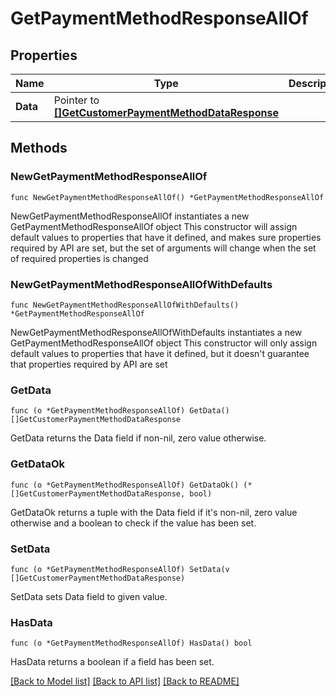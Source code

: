 # GetPaymentMethodResponseAllOf

## Properties

Name | Type | Description | Notes
------------ | ------------- | ------------- | -------------
**Data** | Pointer to [**[]GetCustomerPaymentMethodDataResponse**](GetCustomerPaymentMethodDataResponse.md) |  | [optional] 

## Methods

### NewGetPaymentMethodResponseAllOf

`func NewGetPaymentMethodResponseAllOf() *GetPaymentMethodResponseAllOf`

NewGetPaymentMethodResponseAllOf instantiates a new GetPaymentMethodResponseAllOf object
This constructor will assign default values to properties that have it defined,
and makes sure properties required by API are set, but the set of arguments
will change when the set of required properties is changed

### NewGetPaymentMethodResponseAllOfWithDefaults

`func NewGetPaymentMethodResponseAllOfWithDefaults() *GetPaymentMethodResponseAllOf`

NewGetPaymentMethodResponseAllOfWithDefaults instantiates a new GetPaymentMethodResponseAllOf object
This constructor will only assign default values to properties that have it defined,
but it doesn't guarantee that properties required by API are set

### GetData

`func (o *GetPaymentMethodResponseAllOf) GetData() []GetCustomerPaymentMethodDataResponse`

GetData returns the Data field if non-nil, zero value otherwise.

### GetDataOk

`func (o *GetPaymentMethodResponseAllOf) GetDataOk() (*[]GetCustomerPaymentMethodDataResponse, bool)`

GetDataOk returns a tuple with the Data field if it's non-nil, zero value otherwise
and a boolean to check if the value has been set.

### SetData

`func (o *GetPaymentMethodResponseAllOf) SetData(v []GetCustomerPaymentMethodDataResponse)`

SetData sets Data field to given value.

### HasData

`func (o *GetPaymentMethodResponseAllOf) HasData() bool`

HasData returns a boolean if a field has been set.


[[Back to Model list]](../README.md#documentation-for-models) [[Back to API list]](../README.md#documentation-for-api-endpoints) [[Back to README]](../README.md)


